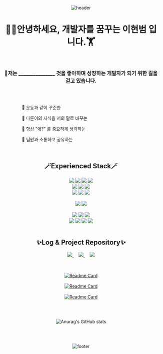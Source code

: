 <div align="center">
  
![header](https://capsule-render.vercel.app/api?type=waving&color=timeGradient&height=150&section=header&text=HyeonBeom%20Lee&fontSize=90&animation=twinkling)

</div>

<div align="center">
  <h1>🏋️‍♂️안녕하세요, 개발자를 꿈꾸는 이현범 입니다.🏋️‍</h1><br>
  <h3>💪저는 _______________ 것을 좋아하며 성장하는 개발자가 되기 위한 길을 걷고 있습니다.</h3><br><br>
  <div align="left">
    <p>&nbsp;&nbsp;&nbsp;&nbsp;&nbsp;&nbsp;&nbsp;&nbsp;&nbsp;&nbsp;&nbsp;&nbsp;&nbsp;&nbsp;&nbsp;&nbsp;👊 운동과 같이 꾸준한</p>
    <p>&nbsp;&nbsp;&nbsp;&nbsp;&nbsp;&nbsp;&nbsp;&nbsp;&nbsp;&nbsp;&nbsp;&nbsp;&nbsp;&nbsp;&nbsp;&nbsp;👊 다른이의 지식을 저의 말로 바꾸는</p>
    <p>&nbsp;&nbsp;&nbsp;&nbsp;&nbsp;&nbsp;&nbsp;&nbsp;&nbsp;&nbsp;&nbsp;&nbsp;&nbsp;&nbsp;&nbsp;&nbsp;👊 항상 "왜?" 를 중요하게 생각하는</p>
    <p>&nbsp;&nbsp;&nbsp;&nbsp;&nbsp;&nbsp;&nbsp;&nbsp;&nbsp;&nbsp;&nbsp;&nbsp;&nbsp;&nbsp;&nbsp;&nbsp;👊 팀원과 소통하고 공유하는</p>                   
  <br>
  </div>
</div>

<div align="center">
  <h2>🪄Experienced Stack🪄</h2>
    <img src="https://img.shields.io/badge/Java-007396?style=flat-square&logo=Java&logoColor=white"/> 
    <img src="https://img.shields.io/badge/SpringBoot-6DB33F?style=flat-square&logo=SpringBoot&logoColor=white"/>
    <img src="https://img.shields.io/badge/Spring-6DB33F?style=flat-square&logo=Spring&logoColor=white"/>
    <img src="https://img.shields.io/badge/node.js-339933?style=flat-square&logo=node.js&logoColor=white"/>
    </br>
    <img src="https://img.shields.io/badge/MariaDB-003545?style=flat-square&logo=MariaDB&logoColor=white">
    <img src="https://img.shields.io/badge/Mysql-E6B91E?style=flat-square&logo=MySql&logoColor=white"/>
    <img src="https://img.shields.io/badge/Redis-DC382D?style=flat-square&logo=Redis&logoColor=white"/>
    </br>
    <img src="https://img.shields.io/badge/Javascript-F7DF1E?style=flat-square&logo=javascript&logoColor=white"/>
    <img src="https://img.shields.io/badge/Html5-E34F26?style=flat-square&logo=html5&logoColor=white"/>
    <img src="https://img.shields.io/badge/React-61DAFB?style=flat-square&logo=react&logoColor=white"/>
    </br>
    </br>
    <img src="https://img.shields.io/badge/IntelliJIDEA-000000?style=flat-square&logo=intellijidea&logoColor=white"/>
    <img src="https://img.shields.io/badge/VisualstudioCode-007ACC?style=flat-square&logo=VisualstudioCode&logoColor=white"/>
    </br>
    </br>
    <img src="https://img.shields.io/badge/EKS-FF9900?style=flat-square&logo=amazoneks&logoColor=white"/>
    <img src="https://img.shields.io/badge/EC2-FF9900?style=flat-square&logo=amazonec2&logoColor=white"/>
    <img src="https://img.shields.io/badge/S3-569A31?style=flat-square&logo=amazons3&logoColor=white"/>
    </br>
    <img src="https://img.shields.io/badge/Jenkins-D24939?style=flat-square&logo=jenkins&logoColor=white"/>
    <img src="https://img.shields.io/badge/GithubAction-2088FF?style=flat-square&logo=githubactions&logoColor=white"/>
    <img src="https://img.shields.io/badge/ArgoCD-EF7B4D?style=flat-square&logo=argo&logoColor=white"/>
    <img src="https://img.shields.io/badge/Docker-2496ED?style=flat-square&logo=docker&logoColor=white"/>
    </br>
    </br>
   <h2>✨Log & Project Repository✨</h2>
   <a href="https://www.notion.so/df2f383785174e7aa6ff8ece9b2c2f01" target="_blank" rel="noreferrer noopener">
    <img src="https://img.shields.io/badge/Resume-7E4DD2?style=flat-square&logo=Notion&logoColor=white&link=https://www.notion.so/df2f383785174e7aa6ff8ece9b2c2f01"/>
   </a>&nbsp;&nbsp;&nbsp;
   <a href="https://www.notion.so/StudyLog-52d8468fc84b4da2b9e69162f5be63ee" target="_blank" rel="noreferrer noopener">
    <img src="https://img.shields.io/badge/Study Log-569A31?style=flat-square&logo=Notion&logoColor=white&link=https://www.notion.so/StudyLog-52d8468fc84b4da2b9e69162f5be63ee"/>
   </a>&nbsp;&nbsp;&nbsp;
   <a href="https://www.notion.so/ProjectLog-51bb1fc715ed4efcab26ef6a6be82c6c" target="_blank" rel="noreferrer noopener">
    <img src="https://img.shields.io/badge/Project Log-E34F26?style=flat-square&logo=Notion&logoColor=white&link=https://www.notion.so/ProjectLog-51bb1fc715ed4efcab26ef6a6be82c6c"/>
   </a>
</div>
</br>
</br>
<div align="center">
  
[![Readme Card](https://github-readme-stats.vercel.app/api/pin/?username=Dream-Kakao&repo=MusicQ)](https://github.com/Dream-Kakao/)
</br></br>
[![Readme Card](https://github-readme-stats.vercel.app/api/pin/?username=four-uncles&repo=saramara-community-server)](https://github.com/four-uncles/)
</br></br>
[![Readme Card](https://github-readme-stats.vercel.app/api/pin/?username=hb9397&repo=Let-s-be-CEO)](https://github.com/hb9397/Let-s-be-CEO)

</div>

</br>
</br>

<div align="center">
  
![Anurag's GitHub stats](https://github-readme-stats.vercel.app/api?username=hb9397&show_icons=true&theme=cobalt&count_private=true)
  
</div>
</br>
</br>
<div align="center">
  
![footer](https://capsule-render.vercel.app/api?type=waving&color=timeGradient&height=100&section=footer&animation=fadeIn)
  
</div>
